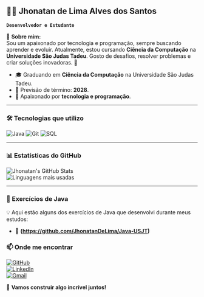 ## 👨‍💻 Jhonatan de Lima Alves dos Santos

**`Desenvolvedor e Estudante`**

📌 **Sobre mim:**  
Sou um apaixonado por tecnologia e programação, sempre buscando aprender e evoluir. Atualmente, estou cursando **Ciência da Computação** na **Universidade São Judas Tadeu**. Gosto de desafios, resolver problemas e criar soluções inovadoras. 🚀

- 🎓 Graduando em **Ciência da Computação** na Universidade São Judas Tadeu.  
- 🎯 Previsão de término: **2028**.  
- 🚀 Apaixonado por **tecnologia e programação**.

---

### 🛠️ Tecnologias que utilizo

![Java](https://img.shields.io/badge/Java-%23ED8B00.svg?style=for-the-badge&logo=openjdk&logoColor=white)
![Git](https://img.shields.io/badge/Git-%23F05032.svg?style=for-the-badge&logo=git&logoColor=white)
![SQL](https://img.shields.io/badge/SQL-%2300758F.svg?style=for-the-badge&logo=sqlite&logoColor=white)

---

### 📊 Estatísticas do GitHub

![Jhonatan's GitHub Stats](https://github-readme-stats.vercel.app/api?username=seuusuario&show_icons=true&theme=tokyonight)  
![Linguagens mais usadas](https://github-readme-stats.vercel.app/api/top-langs/?username=seuusuario&theme=tokyonight&layout=compact)

---

### 📂 Exercícios de Java

💡 Aqui estão alguns dos exercícios de Java que desenvolvi durante meus estudos:

- 📌 **(https://github.com/JhonatanDeLima/Java-USJT)**

### 📫 Onde me encontrar

[![GitHub](https://img.shields.io/badge/GitHub-%2312100E.svg?style=for-the-badge&logo=github&logoColor=white)]((https://github.com/JhonatanDeLima))  
[![LinkedIn](https://img.shields.io/badge/LinkedIn-%230A66C2.svg?style=for-the-badge&logo=linkedin&logoColor=white)](https://www.linkedin.com/in/jhonatandelimaalvesdossantos/)  
[![Gmail](https://img.shields.io/badge/Gmail-D14836?style=for-the-badge&logo=gmail&logoColor=white)](mailto:JhonatandeLima.TI@gmail.com)

🚀 **Vamos construir algo incrível juntos!**
